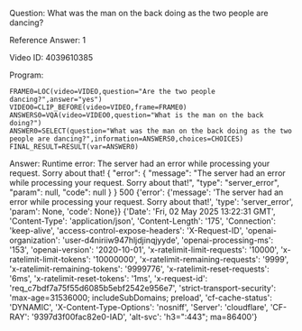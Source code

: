 Question: What was the man on the back doing as the two people are dancing?

Reference Answer: 1

Video ID: 4039610385

Program:

```
FRAME0=LOC(video=VIDEO,question="Are the two people dancing?",answer="yes")
VIDEO0=CLIP_BEFORE(video=VIDEO,frame=FRAME0)
ANSWERS0=VQA(video=VIDEO0,question="What is the man on the back doing?")
ANSWER0=SELECT(question="What was the man on the back doing as the two people are dancing?",information=ANSWERS0,choices=CHOICES)
FINAL_RESULT=RESULT(var=ANSWER0)
```
Answer: Runtime error: The server had an error while processing your request. Sorry about that! {
  "error": {
    "message": "The server had an error while processing your request. Sorry about that!",
    "type": "server_error",
    "param": null,
    "code": null
  }
} 500 {'error': {'message': 'The server had an error while processing your request. Sorry about that!', 'type': 'server_error', 'param': None, 'code': None}} {'Date': 'Fri, 02 May 2025 13:22:31 GMT', 'Content-Type': 'application/json', 'Content-Length': '175', 'Connection': 'keep-alive', 'access-control-expose-headers': 'X-Request-ID', 'openai-organization': 'user-d4niriiw947hljdjinqjyyde', 'openai-processing-ms': '153', 'openai-version': '2020-10-01', 'x-ratelimit-limit-requests': '10000', 'x-ratelimit-limit-tokens': '10000000', 'x-ratelimit-remaining-requests': '9999', 'x-ratelimit-remaining-tokens': '9999776', 'x-ratelimit-reset-requests': '6ms', 'x-ratelimit-reset-tokens': '1ms', 'x-request-id': 'req_c7bdf7a75f55d6085b5ebf2542e956e7', 'strict-transport-security': 'max-age=31536000; includeSubDomains; preload', 'cf-cache-status': 'DYNAMIC', 'X-Content-Type-Options': 'nosniff', 'Server': 'cloudflare', 'CF-RAY': '9397d3f00fac82e0-IAD', 'alt-svc': 'h3=":443"; ma=86400'}

